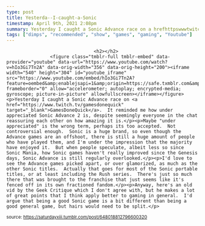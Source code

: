 ```yaml
---
type: post
title: Yesterda--I-caught-a-Sonic
timestamp: April 9th, 2021 2:08pm
summary: Yesterday I caught a Sonic Advance race on a hrefhttpswwwtwitchtvgamesdonequick targetblankGamesDoneQuicka  It reminded me how underMaybe under appreciated is the wrong term perhaps its too accepted  Not controversial enough  Sonic is a huge brand so even though the Advance gaId love to see the Advance games picked apart or over glamorized as much as the other Sonic titles  Actually that goes for most of the Sonic portabAnyway heres an old vid by the Geek Critique which I dont agree with but he makes a lot of great points that I think apply better to gaming in gene
tags: ["dimps", "recommended", "show", "games", "gaming", "Youtube"]
---
```


                
                
                                    <h2></h2>
                    <figure class="tmblr-full tmblr-embed" data-provider="youtube" data-url="https://www.youtube.com/watch?v=hIo3Gi7Tn2A" data-orig-width="356" data-orig-height="200"><iframe width="540" height="304" id="youtube_iframe" src="https://www.youtube.com/embed/hIo3Gi7Tn2A?feature=oembed&amp;enablejsapi=1&amp;origin=https://safe.txmblr.com&amp;wmode=opaque" frameborder="0" allow="accelerometer; autoplay; encrypted-media; gyroscope; picture-in-picture" allowfullscreen></iframe></figure><p>Yesterday I caught a Sonic Advance race on <a href="https://www.twitch.tv/gamesdonequick" target="_blank">GamesDoneQuick</a>.  It reminded me how under appreciated Sonic Advance 2 is, despite seemingly everyone in the chat reassuring each other on how amazing it is.</p><p>Maybe "under appreciated" is the wrong term, perhaps its too accepted.  Not controversial enough.  Sonic is a huge brand, so even though the Advance games are an offshoot, there is still a huge amount of people who have played them, and I'm under the impression that the majority have enjoyed it.  But when people speculate, albeit less so since Sonic Mania, how Sonic games haven't really improved since the Genesis days, Sonic Advance is still regularly overlooked.</p><p>I'd love to see the Advance games picked apart, or over glamorized, as much as the other Sonic titles.  Actually that goes for most of the Sonic portable titles, or at least including the Rush series.  There's just so much there that was brought to the franchise that just seems like it's fenced off in its own fractioned fandom.</p><p>Anyway, here's an old vid by the Geek Critique which I don't agree with, but he makes a lot of great points that I think apply better to gaming in general.  I'd argue that being a good Sonic game is a bit different than being a good general game, but hairs would need to be split.</p>
                
                
                
                
                
                
                                
<small>source: https://saturdayxiii.tumblr.com/post/648018812796600320</small>